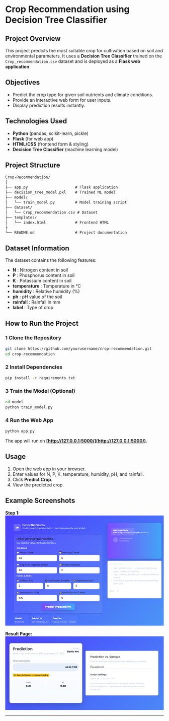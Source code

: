 
#  Crop Recommendation using Decision Tree Classifier

##  Project Overview

This project predicts the most suitable crop for cultivation based on soil and environmental parameters.
It uses a **Decision Tree Classifier** trained on the `Crop_recommendation.csv` dataset and is deployed as a **Flask web application**.

##  Objectives

* Predict the crop type for given soil nutrients and climate conditions.
* Provide an interactive web form for user inputs.
* Display prediction results instantly.

##  Technologies Used

* **Python** (pandas, scikit-learn, pickle)
* **Flask** (for web app)
* **HTML/CSS** (frontend form & styling)
* **Decision Tree Classifier** (machine learning model)

##  Project Structure

```
Crop-Recommendation/
│
├── app.py                     # Flask application
├── decision_tree_model.pkl    # Trained ML model
├── model/
│   └── train_model.py         # Model training script
├── dataset/
│   └── Crop_recommendation.csv # Dataset
├── templates/
│   └── index.html             # Frontend HTML
├              
└── README.md                  # Project documentation
```

##  Dataset Information

The dataset contains the following features:

* **N** : Nitrogen content in soil
* **P** : Phosphorus content in soil
* **K** : Potassium content in soil
* **temperature** : Temperature in °C
* **humidity** : Relative humidity (%)
* **ph** : pH value of the soil
* **rainfall** : Rainfall in mm
* **label** : Type of crop

##  How to Run the Project

### 1 Clone the Repository

```bash
git clone https://github.com/yourusername/crop-recommendation.git
cd crop-recommendation
```

### 2 Install Dependencies

```bash
pip install -r requirements.txt
```

### 3 Train the Model (Optional)

```bash
cd model
python train_model.py
```

### 4 Run the Web App

```bash
python app.py
```

The app will run on **[http://127.0.0.1:5000/](http://127.0.0.1:5000/)**.

##  Usage

1. Open the web app in your browser.
2. Enter values for N, P, K, temperature, humidity, pH, and rainfall.
3. Click **Predict Crop**.
4. View the predicted crop.

##  Example Screenshots

**Step 1:**
![Form Page](image.png)

**Result Page:**
![Result Page](image-1.png)

---


